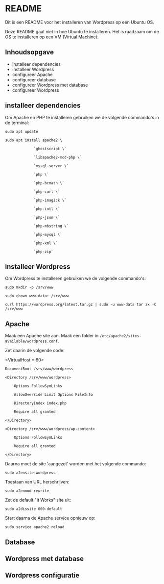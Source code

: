 # README #

Dit is een README voor het installeren van Wordpress op een Ubuntu OS.

Deze README gaat niet in hoe Ubuntu te installeren. Het is raadzaam om de OS te installeren op een VM (Virtual Machine).

## Inhoudsopgave ##

* installeer dependencies
* installeer Wordpress
* configureer Apache
* configureer database
* configureer Wordpress met database
* configureer Wordpress

## installeer dependencies ##

Om Apache en PHP te installeren gebruiken we de volgende commando's in de terminal:

`sudo apt update`

`sudo apt install apache2 \`

                 `ghostscript \`

                 `libapache2-mod-php \`

                 `mysql-server \`

                 `php \`

                 `php-bcmath \`

                 `php-curl \`

                 `php-imagick \`

                 `php-intl \`

                 `php-json \`

                 `php-mbstring \`

                 `php-mysql \`

                 `php-xml \`

                 `php-zip`

 ## installeer Wordpress ##

 Om Wordpress te installeren gebruiken we de volgende commando's:

`sudo mkdir -p /srv/www`

`sudo chown www-data: /srv/www`

`curl https://wordpress.org/latest.tar.gz | sudo -u www-data tar zx -C /srv/www`

## Apache ##

Maak een Apache site aan. Maak een folder in 
`/etc/apache2/sites-available/wordpress.conf`.

Zet daarin de volgende code:

<VirtualHost *:80>

    DocumentRoot /srv/www/wordpress

    <Directory /srv/www/wordpress>

        Options FollowSymLinks

        AllowOverride Limit Options FileInfo

        DirectoryIndex index.php

        Require all granted

    </Directory>

    <Directory /srv/www/wordpress/wp-content>

        Options FollowSymLinks

        Require all granted

    </Directory>
    
</VirtualHost>

Daarna moet de site 'aangezet' worden met het volgende commando:

`sudo a2ensite wordpress`

Toestaan van URL herschrijven:

`sudo a2enmod rewrite`

Zet de default "It Works" site uit:

`sudo a2dissite 000-default`

Start daarna de Apache service opnieuw op:

`sudo service apache2 reload`
## Database ##

## Wordpress met database ##

## Wordpress configuratie ##

